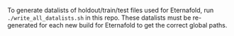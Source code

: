 To generate datalists of holdout/train/test files used for Eternafold, run `./write_all_datalists.sh` in this repo. These datalists must be re-generated for each new build for Eternafold to get the correct global paths.
